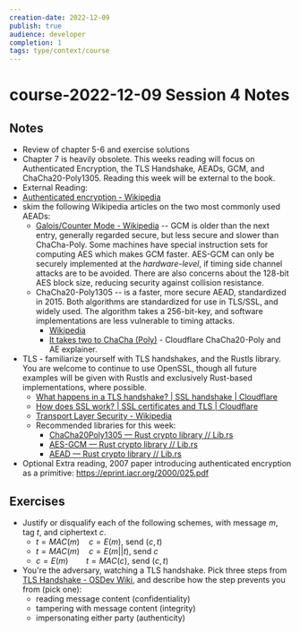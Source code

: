 ```yaml
---
creation-date: 2022-12-09
publish: true
audience: developer
completion: 1
tags: type/context/course
---
```

# course-2022-12-09 Session 4 Notes
## Notes
- Review of chapter 5-6 and exercise solutions
- Chapter 7 is heavily obsolete. This weeks reading will focus on Authenticated Encryption, the TLS Handshake, AEADs, GCM, and ChaCha20-Poly1305. Reading this week will be external to the book.
- External Reading:
- [Authenticated encryption - Wikipedia](https://en.wikipedia.org/wiki/Authenticated_encryption)
- skim the following Wikipedia articles on the two most commonly used AEADs:
    - [Galois/Counter Mode - Wikipedia](https://en.wikipedia.org/wiki/Galois/Counter_Mode#cite_note-1) -- GCM is older than the next entry, generally regarded secure, but less secure and slower than ChaCha-Poly. Some machines have special instruction sets for computing AES which makes GCM faster. AES-GCM can only be securely implemented at the *hardware-level*, if timing side channel attacks are to be avoided. There are also concerns about the 128-bit AES block size, reducing security against collision resistance.
    - ChaCha20-Poly1305 -- is a faster, more secure AEAD, standardized in 2015. Both algorithms are standardized for use in TLS/SSL, and widely used. The algorithm takes a 256-bit-key, and software implementations are less vulnerable to timing attacks.
        - [Wikipedia](https://en.wikipedia.org/wiki/ChaCha20-Poly1305)
        - [It takes two to ChaCha (Poly)](https://blog.cloudflare.com/it-takes-two-to-chacha-poly/) - Cloudflare ChaCha20-Poly and AE explainer.
-  TLS - familiarize yourself with TLS handshakes, and the Rustls library. You are welcome to continue to use OpenSSL, though all future examples will be given with Rustls and exclusively Rust-based implementations, where possible.
    - [What happens in a TLS handshake? | SSL handshake | Cloudflare](https://www.cloudflare.com/learning/ssl/what-happens-in-a-tls-handshake/)
    - [How does SSL work? | SSL certificates and TLS | Cloudflare](https://www.cloudflare.com/learning/ssl/how-does-ssl-work/)
    - [Transport Layer Security - Wikipedia](https://en.wikipedia.org/wiki/Transport_Layer_Security#TLS_1.0)
    - Recommended libraries for this week:
        - [ChaCha20Poly1305 — Rust crypto library // Lib.rs](https://lib.rs/crates/chacha20poly1305)
        - [AES-GCM — Rust crypto library // Lib.rs](https://lib.rs/crates/aes-gcm)
        - [AEAD — Rust crypto library // Lib.rs](https://lib.rs/crates/aead)
- Optional Extra reading, 2007 paper introducing authenticated encryption as a primitive: https://eprint.iacr.org/2000/025.pdf

## Exercises
- Justify or disqualify each of the following schemes, with message $m$, tag $t$, and ciphertext $c$.
    - $t=MAC(m)\quad c=E(m)$, send $(c,t)$
    - $t = MAC(m)\quad c = E(m||t)$, send $c$
    - $c=E(m)\qquad t=MAC(c)$, send $(c,t)$
- You're the adversary, watching a TLS handshake. Pick three steps from [TLS Handshake - OSDev Wiki](https://wiki.osdev.org/TLS_Handshake#Handshake_Overview), and describe how the step prevents you from (pick one):
    - reading message content (confidentiality)
    - tampering with message content (integrity)
    - impersonating either party (authenticity)
